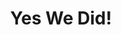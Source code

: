 ---
pid: mx17
title: Yes We Did!
location_transcription: Love Park
coordinates: "[-75.165597806906, 39.954104198441]"
zipcode: '19131'
gen_neighborhood: West Philadelphia
neighborhood: Wynnefield
outside_phl: 
age: '37'
age_range: 30-39
instagram: 
image_file_name: mx_17.jpg
proposal_transcription: My monument would be a statue of Barack Obama located in the
  New love park. It would show him smiling + reaching out his hand.
topic: Person,Politics
topic_summary: 0, 0
type: Sculpture Statue
keywords_other: 
credit: 
image_labels: 
twitter: cutebrain
facebook: 
permalink: "/monuments/mx17/"
layout: item-page
---